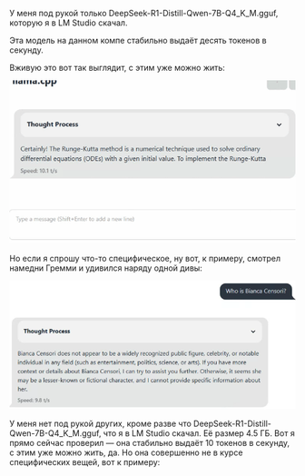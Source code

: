 У меня под рукой только DeepSeek-R1-Distill-Qwen-7B-Q4_K_M.gguf, которую я в LM Studio скачал.

Эта модель на данном компе стабильно выдаёт десять токенов в секунду.

Вживую это вот так выглядит, с этим уже можно жить:

![](assets/ds9-1.gif)

Но если я спрошу что-то специфическое, ну вот, к примеру, смотрел намедни Гремми и удивился наряду одной дивы:

![](assets/Screenshot%202025-02-06%2017.46.16.png)

У меня нет под рукой других, кроме разве что DeepSeek-R1-Distill-Qwen-7B-Q4_K_M.gguf, что я в LM Studio скачал. Её размер 4.5 ГБ. Вот я прямо сейчас проверил — она стабильно выдаёт 10 токенов в секунду, с этим уже можно жить, да. Но она совершенно не в курсе специфических вещей, вот к примеру:

